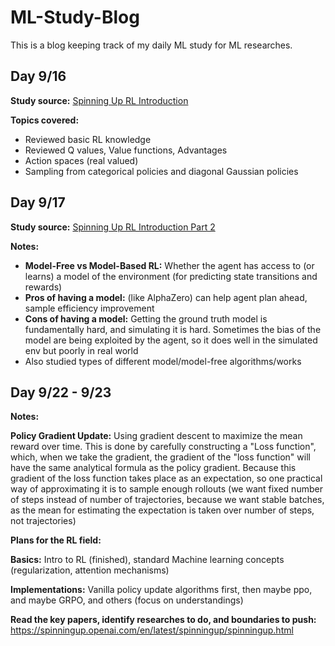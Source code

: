 # ML-Study-Blog
This is a blog keeping track of my daily ML study for ML researches.

## Day 9/16
**Study source:** [Spinning Up RL Introduction](https://spinningup.openai.com/en/latest/spinningup/rl_intro.html)

**Topics covered:**
- Reviewed basic RL knowledge
- Reviewed Q values, Value functions, Advantages
- Action spaces (real valued)
- Sampling from categorical policies and diagonal Gaussian policies

## Day 9/17
**Study source:** [Spinning Up RL Introduction Part 2](https://spinningup.openai.com/en/latest/spinningup/rl_intro2.html)

**Notes:**
- **Model-Free vs Model-Based RL:** Whether the agent has access to (or learns) a model of the environment (for predicting state transitions and rewards)
- **Pros of having a model:** (like AlphaZero) can help agent plan ahead, sample efficiency improvement
- **Cons of having a model:** Getting the ground truth model is fundamentally hard, and simulating it is hard. Sometimes the bias of the model are being exploited by the agent, so it does well in the simulated env but poorly in real world
- Also studied types of different model/model-free algorithms/works

## Day 9/22 - 9/23

**Notes:**

**Policy Gradient Update:** Using gradient descent to maximize the mean reward over time. This is done by carefully constructing a "Loss function", which, when we take the gradient, the gradient of the "loss function" will have the same analytical formula as the policy gradient. Because this gradient of the loss function takes place as an expectation, so one practical way of approximating it is to sample enough rollouts (we want fixed number of steps instead of number of trajectories, because we want stable batches, as the mean for estimating the expectation is taken over number of steps, not trajectories)

**Plans for the RL field:**

**Basics:** Intro to RL (finished), standard Machine learning concepts (regularization, attention mechanisms)

**Implementations:** Vanilla policy update algorithms first, then maybe ppo, and maybe GRPO, and others (focus on understandings)

**Read the key papers, identify researches to do, and boundaries to push:** https://spinningup.openai.com/en/latest/spinningup/spinningup.html